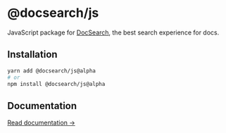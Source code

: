# @docsearch/js

JavaScript package for [DocSearch](http://docsearch.algolia.com/), the best search experience for docs.

## Installation

```sh
yarn add @docsearch/js@alpha
# or
npm install @docsearch/js@alpha
```

## Documentation

[Read documentation →](https://autocomplete-experimental.netlify.app/docs/DocSearch)

